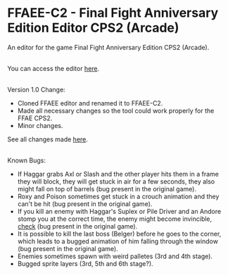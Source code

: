 # FFAEE-C2 - Final Fight Anniversary Edition Editor CPS2 (Arcade)
An editor for the game Final Fight Anniversary Edition CPS2 (Arcade).
<br/><br/>

You can access the editor [here](https://gamehackfan.github.io/ffaee-c2/).
<br/><br/>

Version 1.0 Change:
- Cloned FFAEE editor and renamed it to FFAEE-C2.
- Made all necessary changes so the tool could work properly for the FFAE CPS2.
- Minor changes.

See all changes made [here](https://github.com/GameHackFan/ffaee-c2/blob/main/changelog).
<br/><br/>

Known Bugs:
- If Haggar grabs Axl or Slash and the other player hits them in a frame they will block, they will get stuck in air for a few seconds, they also might fall on top of barrels (bug present in the original game).
- Roxy and Poison sometimes get stuck in a crouch animation and they can't be hit (bug present in the original game).
- If you kill an enemy with Haggar's Suplex or Pile Driver and an Andore stomp you at the correct time, the enemy might become invincible, [check](https://www.youtube.com/watch?v=y1_6129sQOU) (bug present in the original game).
- It is possible to kill the last boss (Belger) before he goes to the corner, which leads to a bugged animation of him falling through the window (bug present in the original game).
- Enemies sometimes spawn with weird palletes (3rd and 4th stage).
- Bugged sprite layers (3rd, 5th and 6th stage?).
<br/><br/>